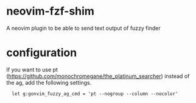 # neovim-fzf-shim
A neovim plugin to be able to send text output of fuzzy finder

# configuration
If you want to use pt (https://github.com/monochromegane/the_platinum_searcher) instead of the ag, add the following settings.
```
  let g:gonvim_fuzzy_ag_cmd = 'pt --nogroup --column --nocolor'
```

